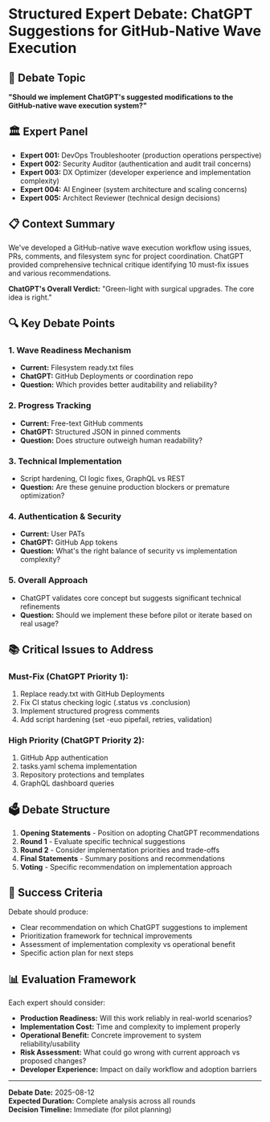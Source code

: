 # Structured Expert Debate: ChatGPT Suggestions for GitHub-Native Wave Execution

## 🎯 Debate Topic
**"Should we implement ChatGPT's suggested modifications to the GitHub-native wave execution system?"**

## 🏛️ Expert Panel
- **Expert 001:** DevOps Troubleshooter (production operations perspective)
- **Expert 002:** Security Auditor (authentication and audit trail concerns)  
- **Expert 003:** DX Optimizer (developer experience and implementation complexity)
- **Expert 004:** AI Engineer (system architecture and scaling concerns)
- **Expert 005:** Architect Reviewer (technical design decisions)

## 📋 Context Summary
We've developed a GitHub-native wave execution workflow using issues, PRs, comments, and filesystem sync for project coordination. ChatGPT provided comprehensive technical critique identifying 10 must-fix issues and various recommendations.

**ChatGPT's Overall Verdict:** "Green-light with surgical upgrades. The core idea is right."

## 🔍 Key Debate Points

### 1. Wave Readiness Mechanism
- **Current:** Filesystem ready.txt files 
- **ChatGPT:** GitHub Deployments or coordination repo
- **Question:** Which provides better auditability and reliability?

### 2. Progress Tracking
- **Current:** Free-text GitHub comments
- **ChatGPT:** Structured JSON in pinned comments  
- **Question:** Does structure outweigh human readability?

### 3. Technical Implementation
- Script hardening, CI logic fixes, GraphQL vs REST
- **Question:** Are these genuine production blockers or premature optimization?

### 4. Authentication & Security
- **Current:** User PATs
- **ChatGPT:** GitHub App tokens
- **Question:** What's the right balance of security vs implementation complexity?

### 5. Overall Approach
- ChatGPT validates core concept but suggests significant technical refinements
- **Question:** Should we implement these before pilot or iterate based on real usage?

## 📚 Critical Issues to Address

### Must-Fix (ChatGPT Priority 1):
1. Replace ready.txt with GitHub Deployments
2. Fix CI status checking logic (.status vs .conclusion)
3. Implement structured progress comments  
4. Add script hardening (set -euo pipefail, retries, validation)

### High Priority (ChatGPT Priority 2):
1. GitHub App authentication
2. tasks.yaml schema implementation
3. Repository protections and templates
4. GraphQL dashboard queries

## 🗳️ Debate Structure
1. **Opening Statements** - Position on adopting ChatGPT recommendations
2. **Round 1** - Evaluate specific technical suggestions
3. **Round 2** - Consider implementation priorities and trade-offs  
4. **Final Statements** - Summary positions and recommendations
5. **Voting** - Specific recommendation on implementation approach

## 🎯 Success Criteria
Debate should produce:
- Clear recommendation on which ChatGPT suggestions to implement
- Prioritization framework for technical improvements
- Assessment of implementation complexity vs operational benefit
- Specific action plan for next steps

## 📊 Evaluation Framework
Each expert should consider:
- **Production Readiness:** Will this work reliably in real-world scenarios?
- **Implementation Cost:** Time and complexity to implement properly
- **Operational Benefit:** Concrete improvement to system reliability/usability
- **Risk Assessment:** What could go wrong with current approach vs proposed changes?
- **Developer Experience:** Impact on daily workflow and adoption barriers

---
**Debate Date:** 2025-08-12  
**Expected Duration:** Complete analysis across all rounds  
**Decision Timeline:** Immediate (for pilot planning)